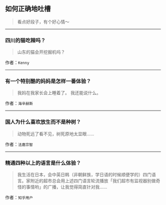 ## 如何正确地吐槽

> 看点好段子，有个好心情～


 
---

### 四川的猫吃辣吗？

> 山东的猫会开挖掘机吗？


作者：`Kenny`

---

### 有一个特别酷的妈妈是怎样一番体验？

> 我妈在我家长会上睡着了。
> 我还能说什么。


作者：`海辛赫斯`

---

### 国人为什么喜欢放生而不是种树？

> 动物死远了看不见，树死原地太显眼……


作者：`法嘉宗智`

---

### 精通四种以上的语言是什么体验？

> 我生活在日本，会中英日韩（非朝鲜族，学日语的时候顺便学的）四门语言。家附近的超市总会用上述四门语言轮流播放「我们超市有监视器别做奇怪的事情哟」的广播，让我觉得简直针对我……


作者：`知乎用户`